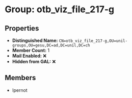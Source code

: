 # Group: otb_viz_file_217-g

## Properties

- **Distinguished Name:** `CN=otb_viz_file_217-g,OU=unil-groups,OU=gesu,DC=ad,DC=unil,DC=ch`
- **Member Count:** 1
- **Mail Enabled:** ❌
- **Hidden from GAL:** ❌

## Members

- lpernot
